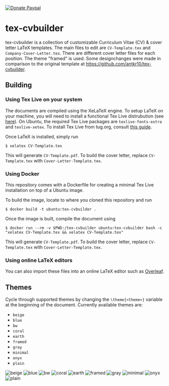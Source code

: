 <a href="https://paypal.me/antkr10"><img src="https://img.shields.io/badge/donate-paypal-00457c.svg?logo=paypal&style=flat-square" alt="Donate Paypal"></a>

# tex-cvbuilder
tex-cvbuilder is a collection of customizable Curriculum Vitae (CV) &amp; cover letter LaTeX templates. The main files to edit are `CV-Template.tex` and `Company-Cover-Letter.tex`. There are different cover letter files for each position. The theme "framed" is used. Some designchanges were made in comparison to the original template at https://github.com/antkr10/tex-cvbuilder.

## Building

### Using Tex Live on your system

The documents are compiled using the XeLaTeX engine. To setup LaTeX on your machine, you will need to install a functional Tex Live distrubution (see [here](https://www.latex-project.org/get/#tex-distributions)). On Ubuntu, the required Tex Live packages are `texlive-fonts-extra` and `texlive-xetex`. To install Tex Live from tug.org, consult [this guide](https://tug.org/texlive/).

Once LaTeX is installed, simply run

```
$ xelatex CV-Template.tex
```

This will generate `CV-Template.pdf`. To build the cover letter, replace `CV-Template.tex` with `Cover-Letter-Template.tex`.

### Using Docker

This repository comes with a Dockerfile for creating a minimal Tex Live installation on top of a Ubuntu image.

To build the image, locate to where you cloned this repository and run

```
$ docker build -t ubuntu:tex-cvbuilder .
```

Once the image is built, compile the document using

```
$ docker run --rm -v $PWD:/tex-cvbuilder ubuntu:tex-cvbuilder bash -c "xelatex CV-Template.tex && xelatex CV-Template.tex"
```

This will generate `CV-Template.pdf`. To build the cover letter, replace `CV-Template.tex` with `Cover-Letter-Template.tex`.

### Using online LaTeX editors

You can also import these files into an online LaTeX editor such as [Overleaf](https://www.overleaf.com/).

## Themes

Cycle through supported themes by changing the `\theme{<theme>}` variable at the beginning of the document. Currently available themes are:

* `beige`
* `blue`
* `bw`
* `coral`
* `earth`
* `framed`
* `gray`
* `minimal`
* `onyx`
* `plain`

![beige](previews/beige.png)
![blue](previews/blue.png)
![bw](previews/bw.png)
![coral](previews/coral.png)
![earth](previews/earth.png)
![framed](previews/framed.png)
![gray](previews/gray.png)
![minimal](previews/minimal.png)
![onyx](previews/onyx.png)
![plain](previews/plain.png)
